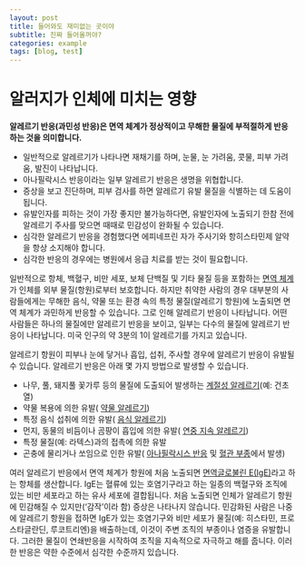 ```yaml
---
layout: post
title: 들어와도 재미없는 곳이야
subtitle: 진짜 들어올꺼야?
categories: example
tags: [blog, test]
---
```


# 알러지가 인체에 미치는 영향

**알레르기 반응(과민성 반응)은 면역 체계가 정상적이고 무해한 물질에 부적절하게 반응하는 것을 의미합니다.**

- 일반적으로 알레르기가 나타나면 재채기를 하며, 눈물, 눈 가려움, 콧물, 피부 가려움, 발진이 나타납니다.
- 아나필락시스 반응이라는 일부 알레르기 반응은 생명을 위협합니다.
- 증상을 보고 진단하며, 피부 검사를 하면 알레르기 유발 물질을 식별하는 데 도움이 됩니다.
- 유발인자를 피하는 것이 가장 좋지만 불가능하다면, 유발인자에 노출되기 한참 전에 알레르기 주사를 맞으면 때때로 민감성이 완화될 수 있습니다.
- 심각한 알레르기 반응을 경험했다면 에피네프린 자가 주사기와 항히스타민제 알약을 항상 소지해야 합니다.
- 심각한 반응의 경우에는 병원에서 응급 치료를 받는 것이 필요합니다.

일반적으로 항체, 백혈구, 비만 세포, 보체 단백질 및 기타 물질 등을 포함하는 [면역 체계](https://www.msdmanuals.com/ko-kr/%ED%99%88/%EB%A9%B4%EC%97%AD-%EC%A7%88%ED%99%98/%EB%A9%B4%EC%97%AD-%EC%B2%B4%EA%B3%84%EC%9D%98-%EC%83%9D%EB%AC%BC%ED%95%99/%EB%A9%B4%EC%97%AD-%EC%B2%B4%EA%B3%84%EC%9D%98-%EA%B0%9C%EC%9A%94)가 인체를 외부 물질(항원)로부터 보호합니다. 하지만 취약한 사람의 경우 대부분의 사람들에게는 무해한 음식, 약물 또는 환경 속의 특정 물질(알레르기 항원)에 노출되면 면역 체계가 과민하게 반응할 수 있습니다. 그로 인해 알레르기 반응이 나타납니다. 어떤 사람들은 하나의 물질에만 알레르기 반응을 보이고, 일부는 다수의 물질에 알레르기 반응이 나타납니다. 미국 인구의 약 3분의 1이 알레르기를 가지고 있습니다.

알레르기 항원이 피부나 눈에 닿거나 흡입, 섭취, 주사할 경우에 알레르기 반응이 유발될 수 있습니다. 알레르기 반응은 아래 몇 가지 방법으로 발생할 수 있습니다.

- 나무, 풀, 돼지풀 꽃가루 등의 물질에 도출되어 발생하는 [계절성 알레르기](https://www.msdmanuals.com/ko-kr/%ED%99%88/%EB%A9%B4%EC%97%AD-%EC%A7%88%ED%99%98/%EC%95%8C%EB%A0%88%EB%A5%B4%EA%B8%B0-%EB%B0%98%EC%9D%91%EA%B3%BC-%EA%B8%B0%ED%83%80-%EA%B3%BC%EB%AF%BC%EC%84%B1-%EC%A7%88%ED%99%98/%EA%B3%84%EC%A0%88%EC%84%B1-%EC%95%8C%EB%A0%88%EB%A5%B4%EA%B8%B0)(예: 건초열)
- 약물 복용에 의한 유발( [약물 알레르기](https://www.msdmanuals.com/ko-kr/%ED%99%88/%EC%95%BD%EB%AC%BC/%EC%95%BD%EB%AC%BC-%EC%9C%A0%ED%95%B4-%EB%B0%98%EC%9D%91/%EC%95%BD%EB%AC%BC%EC%97%90-%EB%8C%80%ED%95%9C-%EC%95%8C%EB%A0%88%EB%A5%B4%EA%B8%B0))
- 특정 음식 섭취에 의한 유발( [음식 알레르기](https://www.msdmanuals.com/ko-kr/%ED%99%88/%EB%A9%B4%EC%97%AD-%EC%A7%88%ED%99%98/%EC%95%8C%EB%A0%88%EB%A5%B4%EA%B8%B0-%EB%B0%98%EC%9D%91%EA%B3%BC-%EA%B8%B0%ED%83%80-%EA%B3%BC%EB%AF%BC%EC%84%B1-%EC%A7%88%ED%99%98/%EC%9D%8C%EC%8B%9D%EB%AC%BC-%EC%95%8C%EB%A0%88%EB%A5%B4%EA%B8%B0))
- 먼지, 동물의 비듬이나 곰팡이 흡입에 의한 유발( [연중 지속 알레르기](https://www.msdmanuals.com/ko-kr/%ED%99%88/%EB%A9%B4%EC%97%AD-%EC%A7%88%ED%99%98/%EC%95%8C%EB%A0%88%EB%A5%B4%EA%B8%B0-%EB%B0%98%EC%9D%91%EA%B3%BC-%EA%B8%B0%ED%83%80-%EA%B3%BC%EB%AF%BC%EC%84%B1-%EC%A7%88%ED%99%98/%EC%97%B0%EC%A4%91-%EC%A7%80%EC%86%8D-%EC%95%8C%EB%A0%88%EB%A5%B4%EA%B8%B0))
- 특정 물질(예: 라텍스)과의 접촉에 의한 유발
- 곤충에 물리거나 쏘임으로 인한 유발( [아나필락시스 반응](https://www.msdmanuals.com/ko-kr/%ED%99%88/%EB%A9%B4%EC%97%AD-%EC%A7%88%ED%99%98/%EC%95%8C%EB%A0%88%EB%A5%B4%EA%B8%B0-%EB%B0%98%EC%9D%91%EA%B3%BC-%EA%B8%B0%ED%83%80-%EA%B3%BC%EB%AF%BC%EC%84%B1-%EC%A7%88%ED%99%98/%EC%95%84%EB%82%98%ED%95%84%EB%9D%BD%EC%8B%9C%EC%8A%A4-%EB%B0%98%EC%9D%91) 및 [혈관 부종](https://www.msdmanuals.com/ko-kr/%ED%99%88/%EB%A9%B4%EC%97%AD-%EC%A7%88%ED%99%98/%EC%95%8C%EB%A0%88%EB%A5%B4%EA%B8%B0-%EB%B0%98%EC%9D%91%EA%B3%BC-%EA%B8%B0%ED%83%80-%EA%B3%BC%EB%AF%BC%EC%84%B1-%EC%A7%88%ED%99%98/%ED%98%88%EA%B4%80-%EB%B6%80%EC%A2%85)에서 발생)

여러 알레르기 반응에서 면역 체계가 항원에 처음 노출되면 [면역글로불린 E(IgE)](https://www.msdmanuals.com/ko-kr/%ED%99%88/%EB%A9%B4%EC%97%AD-%EC%A7%88%ED%99%98/%EB%A9%B4%EC%97%AD-%EC%B2%B4%EA%B3%84%EC%9D%98-%EC%83%9D%EB%AC%BC%ED%95%99/%ED%9B%84%EC%B2%9C-%EB%A9%B4%EC%97%AD#v778833_ko)라고 하는 항체를 생산합니다. IgE는 혈류에 있는 호염기구라고 하는 일종의 백혈구와 조직에 있는 비만 세포라고 하는 유사 세포에 결합됩니다. 처음 노출되면 인체가 알레르기 항원에 민감해질 수 있지만(‘감작’이라 함) 증상은 나타나지 않습니다. 민감화된 사람은 나중에 알레르기 항원을 접하면 IgE가 있는 호염기구와 비만 세포가 물질(예: 히스타민, 프로스타글란딘, 루코트리엔)을 배출하는데, 이것이 주변 조직의 부종이나 염증을 유발합니다. 그러한 물질이 연쇄반응을 시작하여 조직을 지속적으로 자극하고 해를 줍니다. 이러한 반응은 약한 수준에서 심각한 수준까지 있습니다.